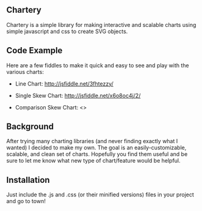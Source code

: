 ## Chartery

Chartery is a simple library for making interactive and scalable charts using simple javascript and css to create SVG objects.

## Code Example

Here are a few fiddles to make it quick and easy to see and play with the various charts:

* Line Chart: <http://jsfiddle.net/3fhtezzy/>

* Single Skew Chart: <http://jsfiddle.net/x6o8oc4j/2/>

* Comparison Skew Chart: <>

## Background

After trying many charting libraries (and never finding exactly what I wanted) I decided to make my own. The goal is an easily-customizable, scalable, and clean set of charts. Hopefully you find them useful and be sure to let me know what new type of chart/feature would be helpful.

## Installation

Just include the .js and .css (or their minified versions) files in your project and go to town!
